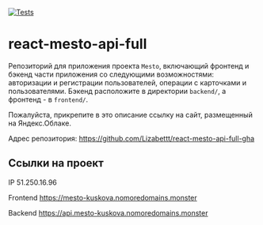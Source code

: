 [![Tests](https://github.com/lizabettt/react-mesto-api-full-gha/actions/workflows/tests.yml/badge.svg)](https://github.com/lizabettt/react-mesto-api-full-gha/actions/workflows/tests.yml)
# react-mesto-api-full
Репозиторий для приложения проекта `Mesto`, включающий фронтенд и бэкенд части приложения со следующими возможностями: авторизации и регистрации пользователей, операции с карточками и пользователями. Бэкенд расположите в директории `backend/`, а фронтенд - в `frontend/`. 
  
Пожалуйста, прикрепите в это описание ссылку на сайт, размещенный на Яндекс.Облаке.

Адрес репозитория: https://github.com/Lizabettt/react-mesto-api-full-gha

## Ссылки на проект

IP 51.250.16.96

Frontend https://mesto-kuskova.nomoredomains.monster

Backend https://api.mesto-kuskova.nomoredomains.monster
